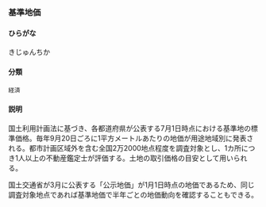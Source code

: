 <div style="display:none;">

## [あ行](securities-terms?id=あ行)
## [か行](securities-terms?id=か行)

</div>

### 基準地価

#### ひらがな

きじゅんちか

#### 分類

`経済`

#### 説明

国土利用計画法に基づき、各都道府県が公表する7月1日時点における基準地の標準価格。毎年9月20日ごろに1平方メートルあたりの地価が用途地域別に発表される。都市計画区域外を含む全国2万2000地点程度を調査対象とし、1カ所につき1人以上の不動産鑑定士が評価する。土地の取引価格の目安として用いられる。
 
国土交通省が3月に公表する「公示地価」が1月1日時点の地価であるため、同じ調査対象地点であれば基準地価で半年ごとの地価動向を確認することもできる。

<div style="display:none;">

## [さ行](securities-terms?id=さ行)
## [た行](securities-terms?id=た行)
## [な行](securities-terms?id=な行)
## [は行](securities-terms?id=は行)
## [ま行](securities-terms?id=ま行)
## [や行](securities-terms?id=や行)
## [ら行](securities-terms?id=ら行)
## [わ行](securities-terms?id=わ行)
## [英数字・記号](securities-terms?id=英数字・記号)

</div>

